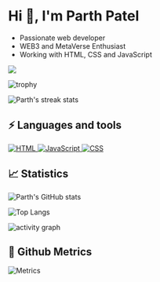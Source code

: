 # Hi 👋, I'm Parth Patel

-   Passionate web developer
-   WEB3 and MetaVerse Enthusiast
-   Working with HTML, CSS and JavaScript

![](https://komarev.com/ghpvc/?username=Parth-1612&color=yellow&style=flat-square)

![trophy](https://github-profile-trophy.vercel.app/?username=Parth-1612&theme=onedark)

![Parth's streak stats](https://github-readme-streak-stats.herokuapp.com/?user=Parth-1612&theme=dark)

## ⚡ Languages and tools

<p align="left">
    <a href="https://developer.mozilla.org/en-US/docs/Web/HTML/" target="_blank">
        <img alt="HTML" src="https://img.shields.io/badge/HTML5-E34F26?style=for-the-badge&logo=html5&logoColor=white"/> 
    </a> 
    <a href="https://www.javascript.com/" target="_blank">
        <img alt="JavaScript" src="https://img.shields.io/badge/JavaScript-F7DF1E?style=for-the-badge&logo=javascript&logoColor=black"/> 
    </a> 
    <a href="https://developer.mozilla.org/en-US/docs/Web/CSS" target="_blank">
        <img alt="CSS" src="https://img.shields.io/badge/CSS3-1572B6?style=for-the-badge&logo=css3&logoColor=white"/> 
    </a> 
</p>

## 📈 Statistics

![Parth's GitHub stats](https://github-readme-stats.vercel.app/api?username=Parth-1612&show_icons=true&theme=dark)

![Top Langs](https://github-readme-stats.vercel.app/api/top-langs/?username=Parth-1612&layout=compact&theme=dark)

![activity graph](https://activity-graph.herokuapp.com/graph?username=Parth-1612&theme=xcode)

## 💫 Github Metrics

![Metrics](https://metrics.lecoq.io/Parth-1612?template=classic&isocalendar=1&languages=1&introduction=1&stars=1&activity=1&achievements=1&notable=1&repositories=1&tweets=1&repositories=100&repositories.batch=100&repositories.forks=false&repositories.affiliations=owner&isocalendar.duration=half-year&languages.limit=8&languages.sections=most-used&languages.colors=github&languages.threshold=0%25&languages.indepth=false&languages.analysis.timeout=15&languages.categories=markup%2C%20programming&languages.recent.categories=markup%2C%20programming&languages.recent.load=300&languages.recent.days=14&introduction.title=true&stars.limit=4&activity.limit=5&activity.load=300&activity.days=14&activity.filter=all&activity.visibility=all&activity.timestamps=false&achievements.threshold=C&achievements.secrets=true&achievements.display=detailed&achievements.limit=0&notable.from=organization&notable.repositories=false&tweets.attachments=false&tweets.limit=2&tweets.user=.user.twitter&config.timezone=Europe%2FHelsinki)
